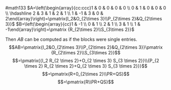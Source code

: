 #math133 
$A=\left(\begin{array}{cc:ccc}1 & 0 & 0 & 0 & 0 \\ 0 & 1 & 0 & 0 & 0 \\ \hdashline 2 & 3 & 1 & 2 & 1 \\ 1 & -1 & 3 & 0 & 2\end{array}\right)=\pmatrix{I_2&O_{2\times 3}\\P_{2\times 2}&Q_{2\times 3}}$ 
$B=\left(\begin{array}{cc}1 & -1 \\ 0 & 1 \\ 2 & 1 \\ 3 & 1 \\ 1 & -1\end{array}\right)=\pmatrix {R_{2\times 2}\\S_{3\times 2}}$ 

Then $AB$ can be computed as if the blocks were single entries.
$$AB=\pmatrix{I_2&O_{2\times 3}\\P_{2\times 2}&Q_{2\times 3}}\pmatrix {R_{2\times 2}\\S_{3\times 2}}$$
$$=\pmatrix{{I_2 R_{2 \times 2}+O_{2 \times 3} S_{3 \times 2}}\\{P_{2 \times 2} R_{2 \times 2}+Q_{2 \times 3} S_{3 \times 2}}}$$
$$=\pmatrix{R+0_{2\times 2}\\PR+QS}$$
$$=\pmatrix{R\\PR+QS}$$
